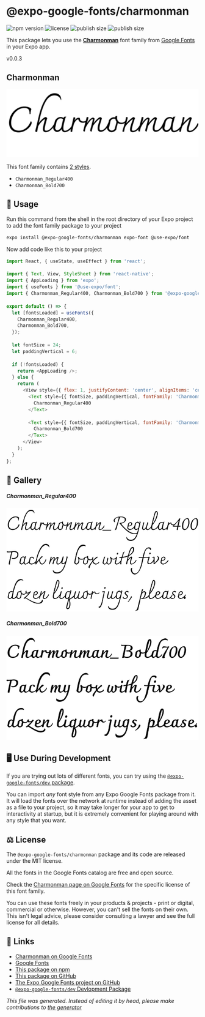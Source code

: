 # @expo-google-fonts/charmonman

![npm version](https://flat.badgen.net/npm/v/@expo-google-fonts/charmonman)
![license](https://flat.badgen.net/github/license/expo/google-fonts)
![publish size](https://flat.badgen.net/packagephobia/install/@expo-google-fonts/charmonman)
![publish size](https://flat.badgen.net/packagephobia/publish/@expo-google-fonts/charmonman)

This package lets you use the [**Charmonman**](https://fonts.google.com/specimen/Charmonman) font family from [Google Fonts](https://fonts.google.com/) in your Expo app.

v0.0.3

## Charmonman

![Charmonman](./font-family.png)

This font family contains [2 styles](#gallery).

- `Charmonman_Regular400`
- `Charmonman_Bold700`

## 🔡 Usage

Run this command from the shell in the root directory of your Expo project to add the font family package to your project
```sh
expo install @expo-google-fonts/charmonman expo-font @use-expo/font
```

Now add code like this to your project
```js
import React, { useState, useEffect } from 'react';

import { Text, View, StyleSheet } from 'react-native';
import { AppLoading } from 'expo';
import { useFonts } from '@use-expo/font';
import { Charmonman_Regular400, Charmonman_Bold700 } from '@expo-google-fonts/charmonman';

export default () => {
  let [fontsLoaded] = useFonts({
    Charmonman_Regular400,
    Charmonman_Bold700,
  });

  let fontSize = 24;
  let paddingVertical = 6;

  if (!fontsLoaded) {
    return <AppLoading />;
  } else {
    return (
      <View style={{ flex: 1, justifyContent: 'center', alignItems: 'center' }}>
        <Text style={{ fontSize, paddingVertical, fontFamily: 'Charmonman_Regular400' }}>
          Charmonman_Regular400
        </Text>

        <Text style={{ fontSize, paddingVertical, fontFamily: 'Charmonman_Bold700' }}>
          Charmonman_Bold700
        </Text>
      </View>
    );
  }
};

```

## 📖 Gallery

##### Charmonman_Regular400
![Charmonman_Regular400](./8c4d7f973e9f5d882d38668d863ec90889ddc79cd302e832da538621ac970513.ttf.png)

##### Charmonman_Bold700
![Charmonman_Bold700](./d1492915dc59b590610a5b5bcf4d1b9aca380c377b870a0a9de187fc05146908.ttf.png)


## 🖥️ Use During Development

If you are trying out lots of different fonts, you can try using the [`@expo-google-fonts/dev` package](https://github.com/expo/google-fonts/tree/master/font-packages/dev#readme).

You can import *any* font style from any Expo Google Fonts package from it. It will load the fonts
over the network at runtime instead of adding the asset as a file to your project, so it may take longer
for your app to get to interactivity at startup, but it is extremely convenient
for playing around with any style that you want.

## ⚖️ License

The `@expo-google-fonts/charmonman` package and its code are released under the MIT license.

All the fonts in the Google Fonts catalog are free and open source.

Check the [Charmonman page on Google Fonts](https://fonts.google.com/specimen/Charmonman) for the specific license of this font family.

You can use these fonts freely in your products & projects - print or digital, commercial or otherwise. However, you can't sell the fonts on their own. This isn't legal advice, please consider consulting a lawyer and see the full license for all details.

## 🔗 Links

- [Charmonman on Google Fonts](https://fonts.google.com/specimen/Charmonman)
- [Google Fonts](https://fonts.google.com/)
- [This package on npm](https://www.npmjs.com/package/@expo-google-fonts/charmonman)
- [This package on GitHub](https://github.com/expo/google-fonts/tree/master/font-packages/charmonman)
- [The Expo Google Fonts project on GitHub](https://github.com/expo/google-fonts)
- [`@expo-google-fonts/dev` Devlopment Package](https://github.com/expo/google-fonts/tree/master/font-packages/dev)


*This file was generated. Instead of editing it by head, please make contributions to [the generator](https://github.com/expo/google-fonts/tree/master/packages/generator)*
